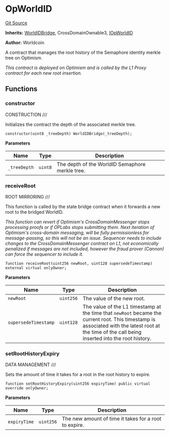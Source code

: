 # OpWorldID

[Git Source](https://github.com/worldcoin/world-id-state-bridge/blob/5310dfa83169d2ad2a0eac7fa77c5c40fc5823d0/src/OpWorldID.sol)

**Inherits:** [WorldIDBridge](/src/abstract/WorldIDBridge.sol/abstract.WorldIDBridge.md), CrossDomainOwnable3,
[IOpWorldID](/src/interfaces/IOpWorldID.sol/interface.IOpWorldID.md)

**Author:** Worldcoin

A contract that manages the root history of the Semaphore identity merkle tree on Optimism.

_This contract is deployed on Optimism and is called by the L1 Proxy contract for each new root insertion._

## Functions

### constructor

CONSTRUCTION ///

Initializes the contract the depth of the associated merkle tree.

```solidity
constructor(uint8 _treeDepth) WorldIDBridge(_treeDepth);
```

**Parameters**

| Name         | Type    | Description                                     |
| ------------ | ------- | ----------------------------------------------- |
| `_treeDepth` | `uint8` | The depth of the WorldID Semaphore merkle tree. |

### receiveRoot

ROOT MIRRORING ///

This function is called by the state bridge contract when it forwards a new root to the bridged WorldID.

_This function can revert if Optimism's CrossDomainMessenger stops processing proofs or if OPLabs stops submitting them.
Next iteration of Optimism's cross-domain messaging, will be fully permissionless for message-passing, so this will not
be an issue. Sequencer needs to include changes to the CrossDomainMessenger contract on L1, not economically penalized
if messages are not included, however the fraud prover (Cannon) can force the sequencer to include it._

```solidity
function receiveRoot(uint256 newRoot, uint128 supersedeTimestamp) external virtual onlyOwner;
```

**Parameters**

| Name                 | Type      | Description                                                                                                                                                                                       |
| -------------------- | --------- | ------------------------------------------------------------------------------------------------------------------------------------------------------------------------------------------------- |
| `newRoot`            | `uint256` | The value of the new root.                                                                                                                                                                        |
| `supersedeTimestamp` | `uint128` | The value of the L1 timestamp at the time that `newRoot` became the current root. This timestamp is associated with the latest root at the time of the call being inserted into the root history. |

### setRootHistoryExpiry

DATA MANAGEMENT ///

Sets the amount of time it takes for a root in the root history to expire.

```solidity
function setRootHistoryExpiry(uint256 expiryTime) public virtual override onlyOwner;
```

**Parameters**

| Name         | Type      | Description                                           |
| ------------ | --------- | ----------------------------------------------------- |
| `expiryTime` | `uint256` | The new amount of time it takes for a root to expire. |
